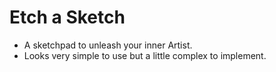 # Etch a Sketch
- A sketchpad to unleash your inner Artist.
- Looks very simple to use but a little complex to implement.
